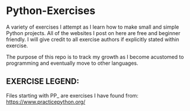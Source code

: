 # Python-Exercises
A variety of exercises I attempt as I learn how to make small and simple Python projects. All of the websites I post on here are free and beginner friendly. I will give credit to all exercise authors if explicitly stated within exercise.

The purpose of this repo is to track my growth as I become acustomed to programming and eventually move to other languages. 

EXERCISE LEGEND:
---------------
Files starting with PP_ are exercises I have found from:
https://www.practicepython.org/
